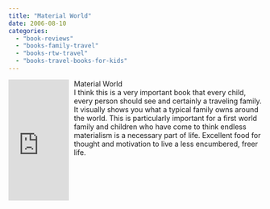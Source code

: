 ```yaml
---
title: "Material World"
date: 2006-08-10
categories: 
  - "book-reviews"
  - "books-family-travel"
  - "books-rtw-travel"
  - "books-travel-books-for-kids"
---
```


<iframe scrolling="no" frameborder="0" marginheight="0" marginwidth="0" src="http://rcm.amazon.com/e/cm?t=soultravelers-20&o=1&p=8&l=as1&asins=0871564300&fc1=000000&IS2=1&lt1=_blank&lc1=0000FF&bc1=000000&bg1=FFFFFF&f=ifr" style="width: 120px; height: 240px; margin-right: 10px; float: left; margin-bottom: 20px;"></iframe>

Material World  
I think this is a very important book that every child, every person should see and certainly a traveling family. It visually shows you what a typical family owns around the world. This is particularly important for a first world family and children who have come to think endless materialism is a necessary part of life. Excellent food for thought and motivation to live a less encumbered, freer life.
